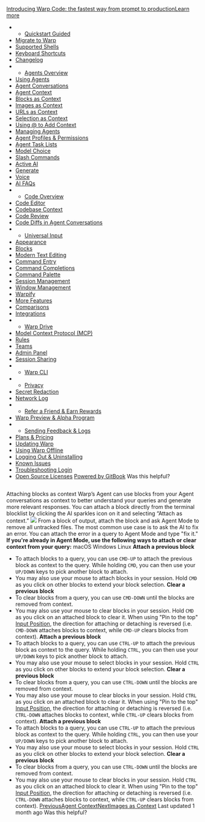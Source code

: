 [Introducing Warp Code: the fastest way from prompt to productionLearn more ](https://www.warp.dev/blog/introducing-warp-code-prompt-to-prod)
 * * [Quickstart Guided](/)
 * [Migrate to Warp](/getting-started/migrate-to-warp)
 * [Supported Shells](/getting-started/supported-shells)
 * [Keyboard Shortcuts](/getting-started/keyboard-shortcuts)
 * [Changelog](/getting-started/changelog)
 * * [Agents Overview](/agents/agents-overview)
 * [Using Agents](/agents/using-agents)
 * [Agent Conversations](/agents/using-agents/agent-conversations)
 * [Agent Context](/agents/using-agents/agent-context)
 * [Blocks as Context](/agents/using-agents/agent-context/blocks-as-context)
 * [Images as Context](/agents/using-agents/agent-context/images-as-context)
 * [URLs as Context](/agents/using-agents/agent-context/urls-as-context)
 * [Selection as Context](/agents/using-agents/agent-context/selection-as-context)
 * [Using @ to Add Context](/agents/using-agents/agent-context/using-to-add-context)
 * [Managing Agents](/agents/using-agents/managing-agents)
 * [Agent Profiles & Permissions](/agents/using-agents/agent-profiles-permissions)
 * [Agent Task Lists](/agents/using-agents/agent-tasklists)
 * [Model Choice](/agents/using-agents/model-choice)
 * [Slash Commands](/agents/slash-commands)
 * [Active AI](/agents/active-ai)
 * [Generate](/agents/generate)
 * [Voice](/agents/voice)
 * [AI FAQs](/agents/ai-faqs)
 * * [Code Overview](/code/code-overview)
 * [Code Editor](/code/code-editor)
 * [Codebase Context](/code/codebase-context)
 * [Code Review](/code/code-review)
 * [Code Diffs in Agent Conversations](/code/reviewing-code)
 * * [Universal Input](/terminal/universal-input)
 * [Appearance](/terminal/appearance)
 * [Blocks](/terminal/blocks)
 * [Modern Text Editing](/terminal/editor)
 * [Command Entry](/terminal/entry)
 * [Command Completions](/terminal/command-completions)
 * [Command Palette](/terminal/command-palette)
 * [Session Management](/terminal/sessions)
 * [Window Management](/terminal/windows)
 * [Warpify](/terminal/warpify)
 * [More Features](/terminal/more-features)
 * [Comparisons](/terminal/comparisons)
 * [Integrations](/terminal/integrations-and-plugins)
 * * [Warp Drive](/knowledge-and-collaboration/warp-drive)
 * [Model Context Protocol (MCP)](/knowledge-and-collaboration/mcp)
 * [Rules](/knowledge-and-collaboration/rules)
 * [Teams](/knowledge-and-collaboration/teams)
 * [Admin Panel](/knowledge-and-collaboration/admin-panel)
 * [Session Sharing](/knowledge-and-collaboration/session-sharing)
 * * [Warp CLI](/developers/cli)
 * * [Privacy](/privacy/privacy)
 * [Secret Redaction](/privacy/secret-redaction)
 * [Network Log](/privacy/network-log)
 * * [Refer a Friend & Earn Rewards](/community/refer-a-friend)
 * [Warp Preview & Alpha Program](/community/warp-preview-and-alpha-program)
 * * [Sending Feedback & Logs](/support-and-billing/sending-us-feedback)
 * [Plans & Pricing](/support-and-billing/plans-and-pricing)
 * [Updating Warp](/support-and-billing/updating-warp)
 * [Using Warp Offline](/support-and-billing/using-warp-offline)
 * [Logging Out & Uninstalling](/support-and-billing/uninstalling-warp)
 * [Known Issues](/support-and-billing/known-issues)
 * [Troubleshooting Login](/support-and-billing/troubleshooting-login-issues)
 * [Open Source Licenses](/support-and-billing/licenses)
[Powered by GitBook](https://www.gitbook.com/?utm_source=content&utm_medium=trademark&utm_campaign=-MbqIgTw17KQvq_DQuRr)
Was this helpful?
## 
[](#attaching-blocks-as-context)
Attaching blocks as context
Warp’s Agent can use blocks from your Agent conversations as context to better understand your queries and generate more relevant responses.
You can attach a block directly from the terminal blocklist by clicking the AI sparkles icon on it and selecting “Attach as context.”
![](https://docs.warp.dev/~gitbook/image?url=https%3A%2F%2F2297236823-files.gitbook.io%2F%7E%2Ffiles%2Fv0%2Fb%2Fgitbook-x-prod.appspot.com%2Fo%2Fspaces%252F-MbqIgTw17KQvq_DQuRr%252Fuploads%252Fgit-blob-974d0c18bc9b51dc26a5591c6613e69065891e5e%252Fremove_all_untracked_files.png%3Falt%3Dmedia&width=768&dpr=4&quality=100&sign=ff6ca9b9&sv=2)
From a block of output, attach the block and ask Agent Mode to remove all untracked files.
The most common use case is to ask the AI to fix an error. You can attach the error in a query to Agent Mode and type "fix it."
**If you're already in Agent Mode, use the following ways to attach or clear context from your query:**
macOS
Windows
Linux
**Attach a previous block**
 * To attach blocks to a query, you can use `CMD-UP` to attach the previous block as context to the query. While holding `CMD`, you can then use your `UP/DOWN` keys to pick another block to attach.
 * You may also use your mouse to attach blocks in your session. Hold `CMD` as you click on other blocks to extend your block selection.
**Clear a previous block**
 * To clear blocks from a query, you can use `CMD-DOWN` until the blocks are removed from context.
 * You may also use your mouse to clear blocks in your session. Hold `CMD` as you click on an attached block to clear it.
When using "Pin to the top" [Input Position](/terminal/appearance/input-position), the direction for attaching or detaching is reversed (i.e. `CMD-DOWN` attaches blocks to context, while `CMD-UP` clears blocks from context).
**Attach a previous block**
 * To attach blocks to a query, you can use `CTRL-UP` to attach the previous block as context to the query. While holding `CTRL`, you can then use your `UP/DOWN` keys to pick another block to attach.
 * You may also use your mouse to select blocks in your session. Hold `CTRL` as you click on other blocks to extend your block selection.
**Clear a previous block**
 * To clear blocks from a query, you can use `CTRL-DOWN` until the blocks are removed from context.
 * You may also use your mouse to clear blocks in your session. Hold `CTRL` as you click on an attached block to clear it.
When using "Pin to the top" [Input Position](/terminal/appearance/input-position), the direction for attaching or detaching is reversed (i.e. `CTRL-DOWN` attaches blocks to context, while `CTRL-UP` clears blocks from context).
**Attach a previous block**
 * To attach blocks to a query, you can use `CTRL-UP` to attach the previous block as context to the query. While holding `CTRL`, you can then use your `UP/DOWN` keys to pick another block to attach.
 * You may also use your mouse to select blocks in your session. Hold `CTRL` as you click on other blocks to extend your block selection.
**Clear a previous block**
 * To clear blocks from a query, you can use `CTRL-DOWN` until the blocks are removed from context.
 * You may also use your mouse to clear blocks in your session. Hold `CTRL` as you click on an attached block to clear it.
When using "Pin to the top" [Input Position](/terminal/appearance/input-position), the direction for attaching or detaching is reversed (i.e. `CTRL-DOWN` attaches blocks to context, while `CTRL-UP` clears blocks from context).
[PreviousAgent Context](/agents/using-agents/agent-context)[NextImages as Context](/agents/using-agents/agent-context/images-as-context)
Last updated 1 month ago
Was this helpful?